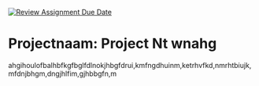[![Review Assignment Due Date](https://classroom.github.com/assets/deadline-readme-button-22041afd0340ce965d47ae6ef1cefeee28c7c493a6346c4f15d667ab976d596c.svg)](https://classroom.github.com/a/l3jUSPXl)

# Projectnaam: Project Nt wnahg
<p>ahgihoulofbalhbfkgfbglfdlnokjhbgfdrui,kmfngdhuinm,ketrhvfkd,nmrhtbiujk,mfdnjbhgm,dngjhlfim,gjhbbgfn,m</p>
